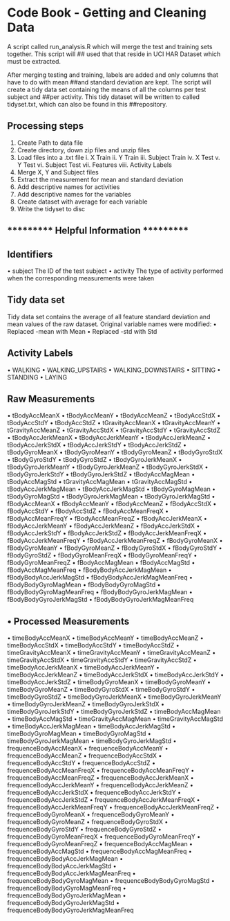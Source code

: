 #  Code Book - Getting and Cleaning Data
   A script called run_analysis.R which will merge the test and training sets together. This script will ## used that that reside in 
   UCI  HAR Dataset which must be extracted. 
   
   After merging testing and training, labels are added and only columns that have to do with mean ##and standard deviation are kept.
   The script will create a tidy data set containing the means of all the columns per test subject and ##per activity. This tidy 
   dataset will be written to called tidyset.txt, which can also be found in this ##repository.

## Processing steps
   1.	Create Path to data file
   2.	Create directory, down zip files and unzip files
   3.	Load files into a .txt file
      i.	X Train
      ii.	Y Train
      iii.	Subject Train
      iv.	X Test
      v.	Y Test
      vi.	Subject Test
      vii.	Features
      viii.	Activity Labels
   4.	Merge X, Y and Subject files
   5.	Extract the measurement for mean and standard deviation
   6.	Add descriptive names for activities
   7.	Add descriptive names for the variables
   8.	Create dataset with average for each variable
   9.	Write the tidyset to disc

## *********   Helpful Information *********
## Identifiers
•	subject     The ID of the test subject
•	activity     The type of activity performed when the corresponding measurements were taken

## Tidy data set
   Tidy data set contains the average of all feature standard deviation and mean values of the raw dataset. Original variable names
   were   modified:
   • 	Replaced -mean with Mean
   •	Replaced -std with Std

## Activity Labels
   •	WALKING 
   •	WALKING_UPSTAIRS 
   •	WALKING_DOWNSTAIRS
   •	SITTING 
   •	STANDING
   •	LAYING 

## Raw Measurements
•	tBodyAccMeanX
•	tBodyAccMeanY
•	tBodyAccMeanZ
•	tBodyAccStdX
•	tBodyAccStdY
•	tBodyAccStdZ
•	tGravityAccMeanX
•	tGravityAccMeanY
•	tGravityAccMeanZ
•	tGravityAccStdX
•	tGravityAccStdY
•	tGravityAccStdZ
•	tBodyAccJerkMeanX
•	tBodyAccJerkMeanY
•	tBodyAccJerkMeanZ
•	tBodyAccJerkStdX
•	tBodyAccJerkStdY
•	tBodyAccJerkStdZ
•	tBodyGyroMeanX
•	tBodyGyroMeanY
•	tBodyGyroMeanZ
•	tBodyGyroStdX
•	tBodyGyroStdY
•	tBodyGyroStdZ
•	tBodyGyroJerkMeanX
•	tBodyGyroJerkMeanY
•	tBodyGyroJerkMeanZ
•	tBodyGyroJerkStdX
•	tBodyGyroJerkStdY
•	tBodyGyroJerkStdZ
•	tBodyAccMagMean
•	tBodyAccMagStd
•	tGravityAccMagMean
•	tGravityAccMagStd
•	tBodyAccJerkMagMean
•	tBodyAccJerkMagStd
•	tBodyGyroMagMean
•	tBodyGyroMagStd
•	tBodyGyroJerkMagMean
•	tBodyGyroJerkMagStd
•	fBodyAccMeanX
•	fBodyAccMeanY
•	fBodyAccMeanZ
•	fBodyAccStdX
•	fBodyAccStdY
•	fBodyAccStdZ
•	fBodyAccMeanFreqX
•	fBodyAccMeanFreqY
•	fBodyAccMeanFreqZ
•	fBodyAccJerkMeanX
•	fBodyAccJerkMeanY
•	fBodyAccJerkMeanZ
•	fBodyAccJerkStdX
•	fBodyAccJerkStdY
•	fBodyAccJerkStdZ
•	fBodyAccJerkMeanFreqX
•	fBodyAccJerkMeanFreqY
•	fBodyAccJerkMeanFreqZ
•	fBodyGyroMeanX
•	fBodyGyroMeanY
•	fBodyGyroMeanZ
•	fBodyGyroStdX
•	fBodyGyroStdY
•	fBodyGyroStdZ
•	fBodyGyroMeanFreqX
•	fBodyGyroMeanFreqY
•	fBodyGyroMeanFreqZ
•	fBodyAccMagMean
•	fBodyAccMagStd
•	fBodyAccMagMeanFreq
•	fBodyBodyAccJerkMagMean
•	fBodyBodyAccJerkMagStd
•	fBodyBodyAccJerkMagMeanFreq
•	fBodyBodyGyroMagMean
•	fBodyBodyGyroMagStd
•	fBodyBodyGyroMagMeanFreq
•	fBodyBodyGyroJerkMagMean
•	fBodyBodyGyroJerkMagStd
•	fBodyBodyGyroJerkMagMeanFreq

## •	Processed Measurements
•	timeBodyAccMeanX
•	timeBodyAccMeanY
•	timeBodyAccMeanZ
•	timeBodyAccStdX
•	timeBodyAccStdY
•	timeBodyAccStdZ
•	timeGravityAccMeanX
•	timeGravityAccMeanY
•	timeGravityAccMeanZ
•	timeGravityAccStdX
•	timeGravityAccStdY
•	timeGravityAccStdZ
•	timeBodyAccJerkMeanX
•	timeBodyAccJerkMeanY
•	timeBodyAccJerkMeanZ
•	timeBodyAccJerkStdX
•	timeBodyAccJerkStdY
•	timeBodyAccJerkStdZ
•	timeBodyGyroMeanX
•	timeBodyGyroMeanY
•	timeBodyGyroMeanZ
•	timeBodyGyroStdX
•	timeBodyGyroStdY
•	timeBodyGyroStdZ
•	timeBodyGyroJerkMeanX
•	timeBodyGyroJerkMeanY
•	timeBodyGyroJerkMeanZ
•	timeBodyGyroJerkStdX
•	timeBodyGyroJerkStdY
•	timeBodyGyroJerkStdZ
•	timeBodyAccMagMean
•	timeBodyAccMagStd
•	timeGravityAccMagMean
•	timeGravityAccMagStd
•	timeBodyAccJerkMagMean
•	timeBodyAccJerkMagStd
•	timeBodyGyroMagMean
•	timeBodyGyroMagStd
•	timeBodyGyroJerkMagMean
•	timeBodyGyroJerkMagStd
•	frequenceBodyAccMeanX
•	frequenceBodyAccMeanY
•	frequenceBodyAccMeanZ
•	frequenceBodyAccStdX
•	frequenceBodyAccStdY
•	frequenceBodyAccStdZ
•	frequenceBodyAccMeanFreqX
•	frequenceBodyAccMeanFreqY
•	frequenceBodyAccMeanFreqZ
•	frequenceBodyAccJerkMeanX
•	frequenceBodyAccJerkMeanY
•	frequenceBodyAccJerkMeanZ
•	frequenceBodyAccJerkStdX
•	frequenceBodyAccJerkStdY
•	frequenceBodyAccJerkStdZ
•	frequenceBodyAccJerkMeanFreqX
•	frequenceBodyAccJerkMeanFreqY
•	frequenceBodyAccJerkMeanFreqZ
•	frequenceBodyGyroMeanX
•	frequenceBodyGyroMeanY
•	frequenceBodyGyroMeanZ
•	frequenceBodyGyroStdX
•	frequenceBodyGyroStdY
•	frequenceBodyGyroStdZ
•	frequenceBodyGyroMeanFreqX
•	frequenceBodyGyroMeanFreqY
•	frequenceBodyGyroMeanFreqZ
•	frequenceBodyAccMagMean
•	frequenceBodyAccMagStd
•	frequenceBodyAccMagMeanFreq
•	frequenceBodyBodyAccJerkMagMean
•	frequenceBodyBodyAccJerkMagStd
•	frequenceBodyBodyAccJerkMagMeanFreq
•	frequenceBodyBodyGyroMagMean
•	frequenceBodyBodyGyroMagStd
•	frequenceBodyBodyGyroMagMeanFreq
•	frequenceBodyBodyGyroJerkMagMean
•	frequenceBodyBodyGyroJerkMagStd
•	frequenceBodyBodyGyroJerkMagMeanFreq
  

